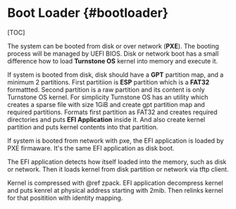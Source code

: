 Boot Loader  {#bootloader}
===========
[TOC]

The system can be booted from disk or over network (**PXE**). The booting process will be managed by UEFI BIOS. Disk or network boot has a small difference how to load **Turnstone OS** kernel into memory and execute it. 

If system is booted from disk, disk should have a **GPT** partition map, and a minimum 2 partitions. First partitiion is **ESP** partition which is a **FAT32** formattted. Second partition is a raw partition and its content is only Turnstone OS kernel. For simplicity Turnstone OS has an utility which creates a sparse file with size 1GiB and create gpt partition map and required partitions. Formats first partition as FAT32 and creates required directories and puts **EFI Application** inside it. And also create kernel partition and puts kernel contents into that partition. 

If system is booted from network with pxe, the EFI application is loaded by PXE firmaware. It's the same EFI application as disk boot. 

The EFI application detects how itself loaded into the memory, such as disk or network. Then it loads kernel from disk partition or network via tftp client.

Kernel is compressed with \@ref zpack. EFI application decompress kernel and puts kenrel at physical address starting with 2mib. Then relinks kernel for that positition with identity mapping.
